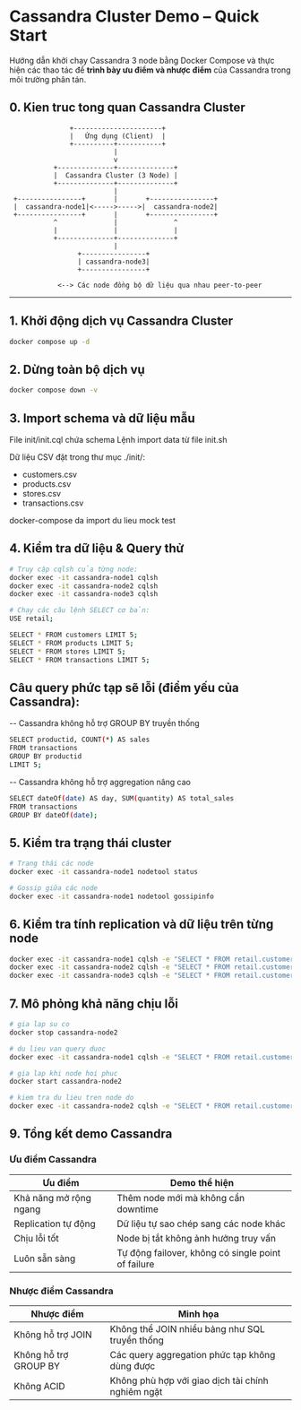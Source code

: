 # Cassandra Cluster Demo – Quick Start

Hướng dẫn khởi chạy Cassandra 3 node bằng Docker Compose và thực hiện các thao tác để **trình bày ưu điểm và nhược điểm** của Cassandra trong môi trường phân tán.

## 0. Kien truc tong quan Cassandra Cluster


                   +----------------------+
                   |   Ứng dụng (Client)  |
                   +----------+-----------+
                              |
                              v
               +--------------+--------------+
               |  Cassandra Cluster (3 Node) |
               +--------------+--------------+
                              |
     +----------------+       |       +----------------+
     |  cassandra-node1|<----->----->|  cassandra-node2|
     +----------------+       |       +----------------+
               ^              |              ^
               |              |              |
               +--------------+--------------+
                              |
                     +----------------+
                     | cassandra-node3|
                     +----------------+

                <--> Các node đồng bộ dữ liệu qua nhau peer-to-peer

---

## 1. Khởi động dịch vụ Cassandra Cluster

```bash
docker compose up -d
```

##  2. Dừng toàn bộ dịch vụ

```bash
docker compose down -v
```

## 3. Import schema và dữ liệu mẫu
File init/init.cql chứa schema
Lệnh import data từ file init.sh

Dữ liệu CSV đặt trong thư mục ./init/:
- customers.csv
- products.csv
- stores.csv
- transactions.csv

docker-compose da import du lieu mock test


## 4. Kiểm tra dữ liệu & Query thử
```bash
# Truy cập cqlsh của từng node:
docker exec -it cassandra-node1 cqlsh
docker exec -it cassandra-node2 cqlsh
docker exec -it cassandra-node3 cqlsh

# Chạy các câu lệnh SELECT cơ bản:
USE retail;

SELECT * FROM customers LIMIT 5;
SELECT * FROM products LIMIT 5;
SELECT * FROM stores LIMIT 5;
SELECT * FROM transactions LIMIT 5;
```

## Câu query phức tạp sẽ lỗi (điểm yếu của Cassandra):
-- Cassandra không hỗ trợ GROUP BY truyền thống

```bash
SELECT productid, COUNT(*) AS sales
FROM transactions
GROUP BY productid
LIMIT 5;
```
-- Cassandra không hỗ trợ aggregation nâng cao

```bash
SELECT dateOf(date) AS day, SUM(quantity) AS total_sales
FROM transactions
GROUP BY dateOf(date);
```



## 5. Kiểm tra trạng thái cluster

```bash
# Trạng thái các node
docker exec -it cassandra-node1 nodetool status

# Gossip giữa các node
docker exec -it cassandra-node1 nodetool gossipinfo

```

## 6. Kiểm tra tính replication và dữ liệu trên từng node

```bash
docker exec -it cassandra-node1 cqlsh -e "SELECT * FROM retail.customers LIMIT 3;"
docker exec -it cassandra-node2 cqlsh -e "SELECT * FROM retail.customers LIMIT 3;"
docker exec -it cassandra-node3 cqlsh -e "SELECT * FROM retail.customers LIMIT 3;"

```

## 7. Mô phỏng khả năng chịu lỗi

```bash
# gia lap su co
docker stop cassandra-node2

# du lieu van query duoc
docker exec -it cassandra-node1 cqlsh -e "SELECT * FROM retail.customers LIMIT 3;"

# gia lap khi node hoi phuc
docker start cassandra-node2

# kiem tra du lieu tren node do
docker exec -it cassandra-node2 cqlsh -e "SELECT * FROM retail.customers LIMIT 3;"

```

## 9. Tổng kết demo Cassandra

### Ưu điểm Cassandra

| Ưu điểm                    | Demo thể hiện                                         |
|----------------------------|-------------------------------------------------------|
| Khả năng mở rộng ngang     | Thêm node mới mà không cần downtime                   |
| Replication tự động        | Dữ liệu tự sao chép sang các node khác                |
| Chịu lỗi tốt               | Node bị tắt không ảnh hưởng truy vấn                  |
| Luôn sẵn sàng              | Tự động failover, không có single point of failure    |

### Nhược điểm Cassandra

| Nhược điểm                 | Minh họa                                               |
|----------------------------|--------------------------------------------------------|
| Không hỗ trợ JOIN          | Không thể JOIN nhiều bảng như SQL truyền thống         |
| Không hỗ trợ GROUP BY      | Các query aggregation phức tạp không dùng được         |
| Không ACID                 | Không phù hợp với giao dịch tài chính nghiêm ngặt      |
